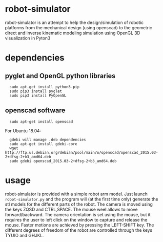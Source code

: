 # robot-simulator

robot-simulator is an attempt to help the design/simulation of robotic platforms from the mechanical design (using openscad) to the geometric direct and inverse kinematic modeling simulation using OpenGL 3D visualization in Pyton3

# dependencies
##  pyglet and OpenGL python libraries
```
  sudo apt-get install python3-pip
  sudo pip3 install pyglet
  sudo pip3 install PyOpenGL
```

## openscad software
```
  sudo apt-get install openscad
```

For Ubuntu 18.04:

```
  gdebi will manage .deb dependencies
  sudo apt-get install gdebi-core
  wget http://ftp.us.debian.org/debian/pool/main/o/openscad/openscad_2015.03-2+dfsg-2+b3_amd64.deb
  sudo gdebi openscad_2015.03-2+dfsg-2+b3_amd64.deb
```

# usage

robot-simulator is provided with a simple robot arm model.
Just launch `robot-simulator.py` and the program will (at the first time only)  generate the stl models for the different parts of the robot.
The camera is moved using the keys ZQSD and CTRL,SPACE. The mouse weel allows to move forward/backward. The camera orientation is set using the mouse, but it requires the user to left click on the window to capture and release the mouse.
Faster motions are achieved by pressing the LEFT-SHIFT key.
The different degrees of freedom of the robot are controlled through the keys TYUIO and GHJKL. 

